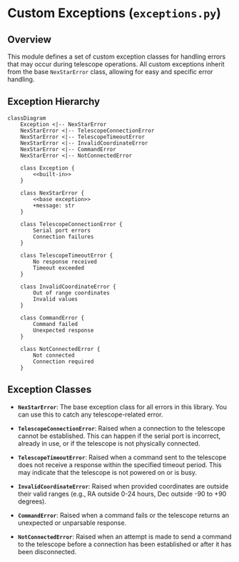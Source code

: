 # Custom Exceptions (`exceptions.py`)

## Overview

This module defines a set of custom exception classes for handling errors that may occur during telescope operations. All custom exceptions inherit from the base `NexStarError` class, allowing for easy and specific error handling.

## Exception Hierarchy

```mermaid
classDiagram
    Exception <|-- NexStarError
    NexStarError <|-- TelescopeConnectionError
    NexStarError <|-- TelescopeTimeoutError
    NexStarError <|-- InvalidCoordinateError
    NexStarError <|-- CommandError
    NexStarError <|-- NotConnectedError

    class Exception {
        <<built-in>>
    }

    class NexStarError {
        <<base exception>>
        +message: str
    }

    class TelescopeConnectionError {
        Serial port errors
        Connection failures
    }

    class TelescopeTimeoutError {
        No response received
        Timeout exceeded
    }

    class InvalidCoordinateError {
        Out of range coordinates
        Invalid values
    }

    class CommandError {
        Command failed
        Unexpected response
    }

    class NotConnectedError {
        Not connected
        Connection required
    }
```

## Exception Classes

- **`NexStarError`**: The base exception class for all errors in this library. You can use this to catch any telescope-related error.

- **`TelescopeConnectionError`**: Raised when a connection to the telescope cannot be established. This can happen if the serial port is incorrect, already in use, or if the telescope is not physically connected.

- **`TelescopeTimeoutError`**: Raised when a command sent to the telescope does not receive a response within the specified timeout period. This may indicate that the telescope is not powered on or is busy.

- **`InvalidCoordinateError`**: Raised when provided coordinates are outside their valid ranges (e.g., RA outside 0-24 hours, Dec outside -90 to +90 degrees).

- **`CommandError`**: Raised when a command fails or the telescope returns an unexpected or unparsable response.

- **`NotConnectedError`**: Raised when an attempt is made to send a command to the telescope before a connection has been established or after it has been disconnected.
